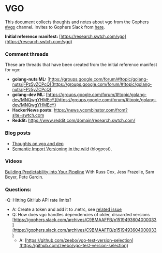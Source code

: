 # VGO

This document collects thoughts and notes about vgo from the Gophers [#vgo](https://gophers.slack.com/messages/vgo) channel. Invites to Gophers Slack from [here](https://invite.slack.golangbridge.org/).

**Initial reference manifest:** [https://research.swtch.com/vgo](https://research.swtch.com/vgo)

### Comment threads

These are threads that have been created from the initial reference manifest for vgo:

- **golang-nuts ML:** [https://groups.google.com/forum/#!topic/golang-nuts/jFPz5yZCPcQ](https://groups.google.com/forum/#!topic/golang-nuts/jFPz5yZCPcQ)
- **golang-dev ML:** [https://groups.google.com/forum/#!topic/golang-dev/MNQwgYHMEcY](https://groups.google.com/forum/#!topic/golang-dev/MNQwgYHMEcY)
- **HackerNews posts:** https://news.ycombinator.com/from?site=swtch.com
- **Reddit:** https://www.reddit.com/domain/research.swtch.com/

### Blog posts

- [Thoughts on vgo and dep](https://sdboyer.io/blog/vgo-and-dep/)
- [Semantic Import Versioning in the wild](http://blog.ezyang.com/2018/02/semantic-import-versioning-in-the-wild/) (blogpost).

### Videos

[Building Predictability into Your Pipeline](https://www.youtube.com/watch?v=sbrZfPgNmfw) With Russ Cox, Jess Frazelle, Sam Boyer, Pete Garcin.

### Questions:

-Q: Hitting GitHub API rate limits? 
  - A: Create a token and add it to .netrc, see [related issue](https://golang.org/issues/23955)
- Q: How does vgo handles dependencies of older, discarded versions [https://gophers.slack.com/archives/C9BMAAFFB/p1519493604000033](https://gophers.slack.com/archives/C9BMAAFFB/p1519493604000033)
  - A: [https://github.com/zeebo/vgo-test-version-selection](https://github.com/zeebo/vgo-test-version-selection)

